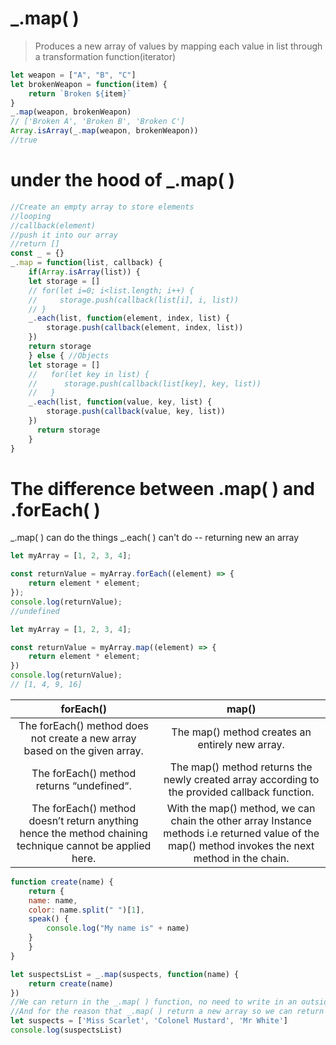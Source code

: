 # _.map( )
> Produces a new array of values by mapping each value in list through a transformation function(iterator)

```js
let weapon = ["A", "B", "C"]
let brokenWeapon = function(item) {
    return `Broken ${item}`
}
_.map(weapon, brokenWeapon)
// ['Broken A', 'Broken B', 'Broken C']
Array.isArray(_.map(weapon, brokenWeapon))
//true
```
# under the hood of _.map( )
```js
//Create an empty array to store elements
//looping
//callback(element)
//push it into our array
//return []
const _ = {}
_.map = function(list, callback) {
    if(Array.isArray(list)) {
    let storage = []
    // for(let i=0; i<list.length; i++) {
    //     storage.push(callback(list[i], i, list))
    // }
    _.each(list, function(element, index, list) {
        storage.push(callback(element, index, list))
    })
    return storage
    } else { //Objects
    let storage = []
    //   for(let key in list) {
    //      storage.push(callback(list[key], key, list))
    //   }
    _.each(list, function(value, key, list) {
        storage.push(callback(value, key, list))
    })
      return storage
    }
}
```

# The difference between .map( ) and .forEach( )
_.map( ) can do the things _.each( ) can't do -- returning new an array

```js
let myArray = [1, 2, 3, 4];

const returnValue = myArray.forEach((element) => {
    return element * element;
});
console.log(returnValue);
//undefined
```

```js
let myArray = [1, 2, 3, 4];

const returnValue = myArray.map((element) => {
    return element * element;
})
console.log(returnValue);
// [1, 4, 9, 16]
```
|  forEach()   | 	map()   |
|  :----:  | :----:  |
| The forEach() method does not create a new array based on the given array.  | The map() method creates an entirely new array. |
| The forEach() method returns “undefined“.  | The map() method returns the newly created array according to the provided callback function. |
|The forEach() method doesn’t return anything hence the method chaining technique cannot be applied here. |With the map() method, we can chain the other array Instance methods i.e returned value of the map() method invokes the next method in the chain.|

```js
function create(name) {
    return {
    name: name,
    color: name.split(" ")[1],
    speak() {
        console.log("My name is" + name)
    }
    }
}

let suspectsList = _.map(suspects, function(name) {
    return create(name)
})
//We can return in the _.map( ) function, no need to write in an outside function 
//And for the reason that _.map( ) return a new array so we can return in the suspectsList directly.
let suspects = ['Miss Scarlet', 'Colonel Mustard', 'Mr White']
console.log(suspectsList)
```